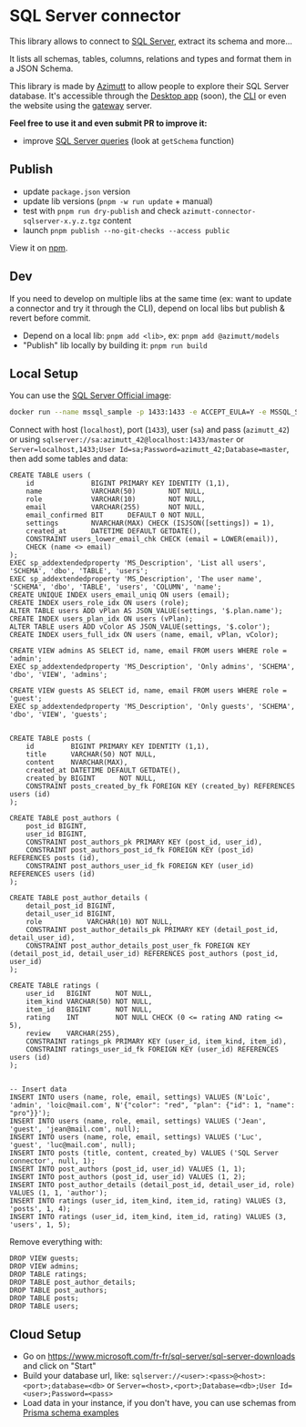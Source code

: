 # SQL Server connector

This library allows to connect to [SQL Server](https://www.microsoft.com/fr-fr/sql-server/sql-server-downloads), extract its schema and more...

It lists all schemas, tables, columns, relations and types and format them in a JSON Schema.

This library is made by [Azimutt](https://azimutt.app) to allow people to explore their SQL Server database.
It's accessible through the [Desktop app](../../desktop) (soon), the [CLI](https://www.npmjs.com/package/azimutt) or even the website using the [gateway](../../gateway) server.

**Feel free to use it and even submit PR to improve it:**

- improve [SQL Server queries](./src/sqlserver.ts) (look at `getSchema` function)

## Publish

- update `package.json` version
- update lib versions (`pnpm -w run update` + manual)
- test with `pnpm run dry-publish` and check `azimutt-connector-sqlserver-x.y.z.tgz` content
- launch `pnpm publish --no-git-checks --access public`

View it on [npm](https://www.npmjs.com/package/@azimutt/connector-sqlserver).

## Dev

If you need to develop on multiple libs at the same time (ex: want to update a connector and try it through the CLI), depend on local libs but publish & revert before commit.

- Depend on a local lib: `pnpm add <lib>`, ex: `pnpm add @azimutt/models`
- "Publish" lib locally by building it: `pnpm run build`

## Local Setup

You can use the [SQL Server Official image](https://hub.docker.com/r/microsoft/mssql-server):

```bash
docker run --name mssql_sample -p 1433:1433 -e ACCEPT_EULA=Y -e MSSQL_SA_PASSWORD=azimutt_42 -e MSSQL_PID=Evaluation mcr.microsoft.com/mssql/server:2022-latest
```

Connect with host (`localhost`), port (`1433`), user (`sa`) and pass (`azimutt_42`) or using `sqlserver://sa:azimutt_42@localhost:1433/master` or `Server=localhost,1433;User Id=sa;Password=azimutt_42;Database=master`, then add some tables and data:

```tsql
CREATE TABLE users (
    id              BIGINT PRIMARY KEY IDENTITY (1,1),
    name            VARCHAR(50)        NOT NULL,
    role            VARCHAR(10)        NOT NULL,
    email           VARCHAR(255)       NOT NULL,
    email_confirmed BIT      DEFAULT 0 NOT NULL,
    settings        NVARCHAR(MAX) CHECK (ISJSON([settings]) = 1),
    created_at      DATETIME DEFAULT GETDATE(),
    CONSTRAINT users_lower_email_chk CHECK (email = LOWER(email)),
    CHECK (name <> email)
);
EXEC sp_addextendedproperty 'MS_Description', 'List all users', 'SCHEMA', 'dbo', 'TABLE', 'users';
EXEC sp_addextendedproperty 'MS_Description', 'The user name', 'SCHEMA', 'dbo', 'TABLE', 'users', 'COLUMN', 'name';
CREATE UNIQUE INDEX users_email_uniq ON users (email);
CREATE INDEX users_role_idx ON users (role);
ALTER TABLE users ADD vPlan AS JSON_VALUE(settings, '$.plan.name');
CREATE INDEX users_plan_idx ON users (vPlan);
ALTER TABLE users ADD vColor AS JSON_VALUE(settings, '$.color');
CREATE INDEX users_full_idx ON users (name, email, vPlan, vColor);

CREATE VIEW admins AS SELECT id, name, email FROM users WHERE role = 'admin';
EXEC sp_addextendedproperty 'MS_Description', 'Only admins', 'SCHEMA', 'dbo', 'VIEW', 'admins';

CREATE VIEW guests AS SELECT id, name, email FROM users WHERE role = 'guest';
EXEC sp_addextendedproperty 'MS_Description', 'Only guests', 'SCHEMA', 'dbo', 'VIEW', 'guests';


CREATE TABLE posts (
    id         BIGINT PRIMARY KEY IDENTITY (1,1),
    title      VARCHAR(50) NOT NULL,
    content    NVARCHAR(MAX),
    created_at DATETIME DEFAULT GETDATE(),
    created_by BIGINT      NOT NULL,
    CONSTRAINT posts_created_by_fk FOREIGN KEY (created_by) REFERENCES users (id)
);

CREATE TABLE post_authors (
    post_id BIGINT,
    user_id BIGINT,
    CONSTRAINT post_authors_pk PRIMARY KEY (post_id, user_id),
    CONSTRAINT post_authors_post_id_fk FOREIGN KEY (post_id) REFERENCES posts (id),
    CONSTRAINT post_authors_user_id_fk FOREIGN KEY (user_id) REFERENCES users (id)
);

CREATE TABLE post_author_details (
    detail_post_id BIGINT,
    detail_user_id BIGINT,
    role           VARCHAR(10) NOT NULL,
    CONSTRAINT post_author_details_pk PRIMARY KEY (detail_post_id, detail_user_id),
    CONSTRAINT post_author_details_post_user_fk FOREIGN KEY (detail_post_id, detail_user_id) REFERENCES post_authors (post_id, user_id)
);

CREATE TABLE ratings (
    user_id   BIGINT      NOT NULL,
    item_kind VARCHAR(50) NOT NULL,
    item_id   BIGINT      NOT NULL,
    rating    INT         NOT NULL CHECK (0 <= rating AND rating <= 5),
    review    VARCHAR(255),
    CONSTRAINT ratings_pk PRIMARY KEY (user_id, item_kind, item_id),
    CONSTRAINT ratings_user_id_fk FOREIGN KEY (user_id) REFERENCES users (id)
);


-- Insert data
INSERT INTO users (name, role, email, settings) VALUES (N'Loïc', 'admin', 'loic@mail.com', N'{"color": "red", "plan": {"id": 1, "name": "pro"}}');
INSERT INTO users (name, role, email, settings) VALUES ('Jean', 'guest', 'jean@mail.com', null);
INSERT INTO users (name, role, email, settings) VALUES ('Luc', 'guest', 'luc@mail.com', null);
INSERT INTO posts (title, content, created_by) VALUES ('SQL Server connector', null, 1);
INSERT INTO post_authors (post_id, user_id) VALUES (1, 1);
INSERT INTO post_authors (post_id, user_id) VALUES (1, 2);
INSERT INTO post_author_details (detail_post_id, detail_user_id, role) VALUES (1, 1, 'author');
INSERT INTO ratings (user_id, item_kind, item_id, rating) VALUES (3, 'posts', 1, 4);
INSERT INTO ratings (user_id, item_kind, item_id, rating) VALUES (3, 'users', 1, 5);
```

Remove everything with:

```tsql
DROP VIEW guests;
DROP VIEW admins;
DROP TABLE ratings;
DROP TABLE post_author_details;
DROP TABLE post_authors;
DROP TABLE posts;
DROP TABLE users;
```

## Cloud Setup

- Go on https://www.microsoft.com/fr-fr/sql-server/sql-server-downloads and click on "Start"
- Build your database url, like: `sqlserver://<user>:<pass>@<host>:<port>;database=<db>` or `Server=<host>,<port>;Database=<db>;User Id=<user>;Password=<pass>`
- Load data in your instance, if you don't have, you can use schemas from [Prisma schema examples](https://github.com/prisma/database-schema-examples/tree/main/mssql)
